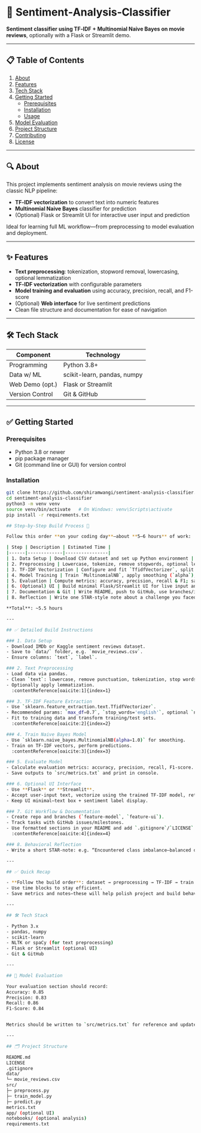 # 🚀 Sentiment‑Analysis‑Classifier

**Sentiment classifier using TF‑IDF + Multinomial Naive Bayes on movie reviews**, optionally with a Flask or Streamlit demo.

---

[//]: # (Badges can go here—for example CI status, license, PyPI, GitHub stars, etc.)

## 📋 Table of Contents
1. [About](#about)  
2. [Features](#features)  
3. [Tech Stack](#tech-stack)  
4. [Getting Started](#getting-started)  
   - [Prerequisites](#prerequisites)  
   - [Installation](#installation)  
   - [Usage](#usage)  
5. [Model Evaluation](#model-evaluation)  
6. [Project Structure](#project-structure)  
7. [Contributing](#contributing)  
8. [License](#license)

---

## 🔍 About

This project implements sentiment analysis on movie reviews using the classic NLP pipeline:

- **TF‑IDF vectorization** to convert text into numeric features  
- **Multinomial Naive Bayes** classifier for prediction  
- (Optional) Flask or Streamlit UI for interactive user input and prediction

Ideal for learning full ML workflow—from preprocessing to model evaluation and deployment.

---

## ✨ Features

- **Text preprocessing**: tokenization, stopword removal, lowercasing, optional lemmatization  
- **TF‑IDF vectorization** with configurable parameters  
- **Model training and evaluation** using accuracy, precision, recall, and F1-score  
- (Optional) **Web interface** for live sentiment predictions  
- Clean file structure and documentation for ease of navigation

---

## 🛠 Tech Stack

| Component        | Technology              |
|------------------|--------------------------|
| Programming      | Python 3.8+             |
| Data w/ ML       | scikit-learn, pandas, numpy |
| Web Demo (opt.)  | Flask or Streamlit       |
| Version Control  | Git & GitHub             |

---

## ✅ Getting Started

### Prerequisites

- Python 3.8 or newer  
- pip package manager  
- Git (command line or GUI) for version control

### Installation

```bash
git clone https://github.com/shiramwangi/sentiment-analysis-classifier.git
cd sentiment-analysis-classifier
python3 -m venv venv
source venv/bin/activate   # On Windows: venv\Scripts\activate
pip install -r requirements.txt

## Step‑by‑Step Build Process 🧩

Follow this order **on your coding day**—about **5–6 hours** of work:

| Step | Description | Estimated Time |
|------|-------------|----------------|
| 1. Data Setup | Download CSV dataset and set up Python environment | 15–30 min |
| 2. Preprocessing | Lowercase, tokenize, remove stopwords, optional lemmatization | 60 min |
| 3. TF‑IDF Vectorization | Configure and fit `TfidfVectorizer`, split train/test data | 60 min |
| 4. Model Training | Train `MultinomialNB`, apply smoothing (`alpha`), make predictions | 60 min |
| 5. Evaluation | Compute metrics: accuracy, precision, recall & F1; save to `metrics.txt` | 30 min |
| 6. (Optional) UI | Build minimal Flask/Streamlit UI for live input and prediction | 60 min |
| 7. Documentation & Git | Write README, push to GitHub, use branches/issues/milestones | 45–60 min |
| 8. Reflection | Write one STAR-style note about a challenge you faced | 15 min |

**Total**: ~5.5 hours

---

## ✅ Detailed Build Instructions

### 1. Data Setup
- Download IMDb or Kaggle sentiment reviews dataset.
- Save to `data/` folder, e.g. `movie_reviews.csv`.
- Ensure columns: `text`, `label`.

### 2. Text Preprocessing
- Load data via pandas.
- Clean `text`: lowercase, remove punctuation, tokenization, stop words removal (use NLTK or spaCy).
- Optionally apply lemmatization.  
  :contentReference[oaicite:1]{index=1}

### 3. TF‑IDF Feature Extraction
- Use `sklearn.feature_extraction.text.TfidfVectorizer`.
- Recommended params: `max_df=0.7`, `stop_words='english'`, optional `ngram_range=(1,2)`.
- Fit to training data and transform training/test sets.  
  :contentReference[oaicite:2]{index=2}

### 4. Train Naive Bayes Model
- Use `sklearn.naive_bayes.MultinomialNB(alpha=1.0)` for smoothing.
- Train on TF‑IDF vectors, perform predictions.  
  :contentReference[oaicite:3]{index=3}

### 5. Evaluate Model
- Calculate evaluation metrics: accuracy, precision, recall, F1-score.
- Save outputs to `src/metrics.txt` and print in console.

### 6. Optional UI Interface
- Use **Flask** or **Streamlit**.
- Accept user-input text, vectorize using the trained TF‑IDF model, return sentiment prediction.
- Keep UI minimal—text box + sentiment label display.

### 7. Git Workflow & Documentation
- Create repo and branches (`feature-model`, `feature-ui`).
- Track tasks with GitHub issues/milestones.
- Use formatted sections in your README and add `.gitignore`/`LICENSE` files.  
  :contentReference[oaicite:4]{index=4}

### 8. Behavioral Reflection
- Write a short STAR-note: e.g. “Encountered class imbalance—balanced dataset via sampling, improved recall by 10%.”

---

## ✅ Quick Recap

- **Follow the build order**: dataset → preprocessing → TF‑IDF → train → evaluate → optional UI → documentation → reflection.
- Use time blocks to stay efficient.
- Save metrics and notes—these will help polish project and build behavioral stories.

---

## 🛠 Tech Stack

- Python 3.x  
- pandas, numpy  
- scikit-learn  
- NLTK or spaCy (for text preprocessing)  
- Flask or Streamlit (optional UI)  
- Git & GitHub

---

## 🧪 Model Evaluation

Your evaluation section should record:
Accuracy: 0.85
Precision: 0.83
Recall: 0.86
F1-Score: 0.84


Metrics should be written to `src/metrics.txt` for reference and updateable as improvements unfold.

---

## 🗂️ Project Structure

README.md
LICENSE
.gitignore
data/
└─ movie_reviews.csv
src/
├─ preprocess.py
├─ train_model.py
├─ predict.py
metrics.txt
app/ (optional UI)
notebooks/ (optional analysis)
requirements.txt
